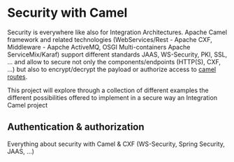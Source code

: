 # Security with Camel

Security is everywhere like also for Integration Architectures. Apache Camel framework
and related technologies (WebServices/Rest - Apache CXF, Middleware - Aapche ActiveMQ,
OSGI Multi-containers Apache ServiceMix/Karaf) support different standards JAAS, WS-Security, PKI,
SSL, ... and allow to secure not only the components/endpoints (HTTP(S), CXF, ...) but also
to encrypt/decrypt the payload or authorize access to [camel routes](http://camel.apache.org/security.html).

This project will explore through a collection of different examples the different possibilities
offered to implement in a secure way an Integration Camel project

## Authentication & authorization

Everything about security with Camel &amp; CXF (WS-Security, Spring Security, JAAS, ...)